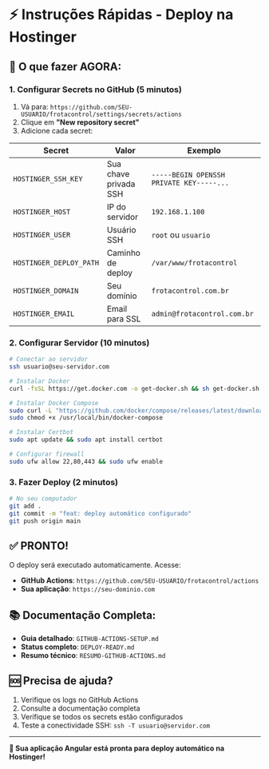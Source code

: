 # ⚡ Instruções Rápidas - Deploy na Hostinger

## 🎯 O que fazer AGORA:

### 1. **Configurar Secrets no GitHub** (5 minutos)

1. Vá para: `https://github.com/SEU-USUARIO/frotacontrol/settings/secrets/actions`
2. Clique em **"New repository secret"**
3. Adicione cada secret:

| Secret | Valor | Exemplo |
|--------|-------|---------|
| `HOSTINGER_SSH_KEY` | Sua chave privada SSH | `-----BEGIN OPENSSH PRIVATE KEY-----...` |
| `HOSTINGER_HOST` | IP do servidor | `192.168.1.100` |
| `HOSTINGER_USER` | Usuário SSH | `root` ou `usuario` |
| `HOSTINGER_DEPLOY_PATH` | Caminho de deploy | `/var/www/frotacontrol` |
| `HOSTINGER_DOMAIN` | Seu domínio | `frotacontrol.com.br` |
| `HOSTINGER_EMAIL` | Email para SSL | `admin@frotacontrol.com.br` |

### 2. **Configurar Servidor** (10 minutos)

```bash
# Conectar ao servidor
ssh usuario@seu-servidor.com

# Instalar Docker
curl -fsSL https://get.docker.com -o get-docker.sh && sh get-docker.sh

# Instalar Docker Compose
sudo curl -L "https://github.com/docker/compose/releases/latest/download/docker-compose-$(uname -s)-$(uname -m)" -o /usr/local/bin/docker-compose
sudo chmod +x /usr/local/bin/docker-compose

# Instalar Certbot
sudo apt update && sudo apt install certbot

# Configurar firewall
sudo ufw allow 22,80,443 && sudo ufw enable
```

### 3. **Fazer Deploy** (2 minutos)

```bash
# No seu computador
git add .
git commit -m "feat: deploy automático configurado"
git push origin main
```

## ✅ **PRONTO!** 

O deploy será executado automaticamente. Acesse:
- **GitHub Actions**: `https://github.com/SEU-USUARIO/frotacontrol/actions`
- **Sua aplicação**: `https://seu-dominio.com`

## 📚 Documentação Completa:

- **Guia detalhado**: `GITHUB-ACTIONS-SETUP.md`
- **Status completo**: `DEPLOY-READY.md`
- **Resumo técnico**: `RESUMO-GITHUB-ACTIONS.md`

## 🆘 Precisa de ajuda?

1. Verifique os logs no GitHub Actions
2. Consulte a documentação completa
3. Verifique se todos os secrets estão configurados
4. Teste a conectividade SSH: `ssh -T usuario@servidor.com`

---

**🚀 Sua aplicação Angular está pronta para deploy automático na Hostinger!**
